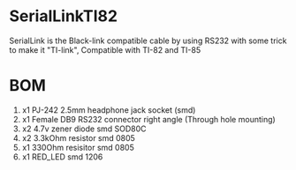 # SerialLinkTI82
SerialLink is the Black-link compatible cable by using RS232 with some trick to make it "TI-link", Compatible with TI-82 and TI-85

# BOM 
1. x1 PJ-242 2.5mm headphone jack socket (smd)
2. x1 Female DB9 RS232 connector right angle (Through hole mounting)
3. x2 4.7v zener diode smd SOD80C 
4. x2 3.3kOhm resistor smd 0805
5. x1 330Ohm resisitor smd 0805
6. x1 RED_LED smd 1206
